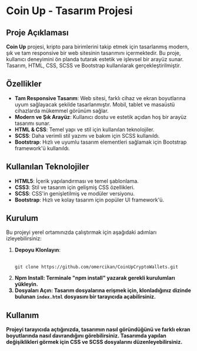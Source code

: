 
<h1>Coin Up - Tasarım Projesi</h1>

<h2>Proje Açıklaması</h2>
<p><strong>Coin Up</strong> projesi, kripto para birimlerini takip etmek için tasarlanmış modern, şık ve tam responsive bir web sitesinin tasarımını içermektedir. Bu proje, kullanıcı deneyimini ön planda tutarak estetik ve işlevsel bir arayüz sunar. Tasarım, HTML, CSS, SCSS ve Bootstrap kullanılarak gerçekleştirilmiştir.</p>

<h2>Özellikler</h2>
<ul>
    <li><strong>Tam Responsive Tasarım</strong>: Web sitesi, farklı cihaz ve ekran boyutlarına uyum sağlayacak şekilde tasarlanmıştır. Mobil, tablet ve masaüstü cihazlarda mükemmel görünüm sağlar.</li>
    <li><strong>Modern ve Şık Arayüz</strong>: Kullanıcı dostu ve estetik açıdan hoş bir arayüz tasarımı sunar.</li>
    <li><strong>HTML & CSS</strong>: Temel yapı ve stil için kullanılan teknolojiler.</li>
    <li><strong>SCSS</strong>: Daha verimli stil yazımı ve bakım için SCSS kullanıldı.</li>
    <li><strong>Bootstrap</strong>: Hızlı ve uyumlu tasarım elementleri sağlamak için Bootstrap framework'ü kullanıldı.</li>
</ul>

<h2>Kullanılan Teknolojiler</h2>
<ul>
    <li><strong>HTML5</strong>: İçerik yapılandırması ve temel şablonlama.</li>
    <li><strong>CSS3</strong>: Stil ve tasarım için gelişmiş CSS özellikleri.</li>
    <li><strong>SCSS</strong>: CSS'in genişletilmiş ve modüler versiyonu.</li>
    <li><strong>Bootstrap</strong>: Hızlı ve kolay tasarım için popüler UI framework'ü.</li>
</ul>

<h2>Kurulum</h2>
<p>Bu projeyi yerel ortamınızda çalıştırmak için aşağıdaki adımları izleyebilirsiniz:</p>
<ol>
    <li><strong>Depoyu Klonlayın</strong>:
        <br><br>
        <pre><code>git clone https://github.com/omercikan/CoinUpCryptoWallets.git</code></pre>
    </li>
    <li><strong>Npm Install: Terminale "npm install" yazarak gerekli kurulumları yükleyin.</li>
    <li><strong>Dosyaları Açın</strong>: Tasarım dosyalarına erişmek için, klonladığınız dizinde bulunan <code>index.html</code> dosyasını bir tarayıcıda açabilirsiniz.</li>
</ol>

<h2>Kullanım</h2>
<p>Projeyi tarayıcıda açtığınızda, tasarımın nasıl göründüğünü ve farklı ekran boyutlarında nasıl davrandığını görebilirsiniz. Tasarımda yapılan değişiklikleri görmek için CSS ve SCSS dosyalarını düzenleyebilirsiniz.</p>
